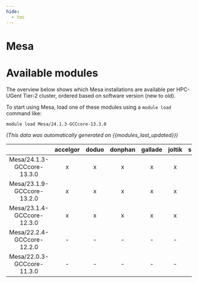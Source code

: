 ```yaml
---
hide:
  - toc
---
```


Mesa
====

# Available modules


The overview below shows which Mesa installations are available per HPC-UGent Tier-2 cluster, ordered based on software version (new to old).

To start using Mesa, load one of these modules using a `module load` command like:

```shell
module load Mesa/24.1.3-GCCcore-13.3.0
```

*(This data was automatically generated on {{modules_last_updated}})*  

| |accelgor|doduo|donphan|gallade|joltik|shinx|
| :---: | :---: | :---: | :---: | :---: | :---: | :---: |
|Mesa/24.1.3-GCCcore-13.3.0|x|x|x|x|x|x|
|Mesa/23.1.9-GCCcore-13.2.0|x|x|x|x|x|x|
|Mesa/23.1.4-GCCcore-12.3.0|x|x|x|x|x|x|
|Mesa/22.2.4-GCCcore-12.2.0|-|-|-|-|-|x|
|Mesa/22.0.3-GCCcore-11.3.0|-|-|-|-|-|x|
